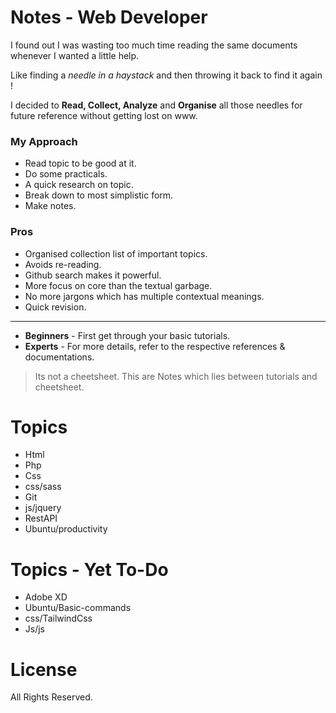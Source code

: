 # Notes - Web Developer

I found out I was wasting too much time reading the same documents whenever I wanted a little help.

Like finding a _needle in a haystack_ and then throwing it back to find it again !

I decided to **Read, Collect, Analyze** and **Organise** all those needles for future reference without getting lost on www.

### My Approach

- Read topic to be good at it.
- Do some practicals.
- A quick research on topic.
- Break down to most simplistic form.
- Make notes.

### Pros

- Organised collection list of important topics.
- Avoids re-reading.
- Github search makes it powerful.
- More focus on core than the textual garbage.
- No more jargons which has multiple contextual meanings.
- Quick revision.

---

- **Beginners** - First get through your basic tutorials.
- **Experts** - For more details, refer to the respective references & documentations.

> Its not a cheetsheet.
> This are Notes which lies between tutorials and cheetsheet.

# Topics

- Html
- Php
- Css
- css/sass
- Git
- js/jquery
- RestAPI
- Ubuntu/productivity

# Topics - Yet To-Do

- Adobe XD
- Ubuntu/Basic-commands
- css/TailwindCss
- Js/js

# License

All Rights Reserved.
